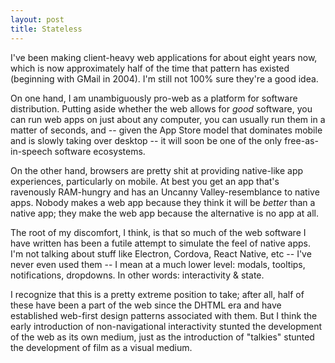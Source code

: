 ```yaml
---
layout: post
title: Stateless
---
```


I've been making client-heavy web applications for about eight years now, which is now approximately half of the time that pattern has existed (beginning with GMail in 2004). I'm still not 100% sure they're a good idea.

On one hand, I am unambiguously pro-web as a platform for software distribution. Putting aside whether the web allows for _good_ software, you can run web apps on just about any computer, you can usually run them in a matter of seconds, and -- given the App Store model that dominates mobile and is slowly taking over desktop -- it will soon be one of the only free-as-in-speech software ecosystems.

On the other hand, browsers are pretty shit at providing native-like app experiences, particularly on mobile. At best you get an app that's ravenously RAM-hungry and has an Uncanny Valley-resemblance to native apps. Nobody makes a web app because they think it will be _better_ than a native app; they make the web app because the alternative is no app at all.

The root of my discomfort, I think, is that so much of the web software I have written has been a futile attempt to simulate the feel of native apps. I'm not talking about stuff like Electron, Cordova, React Native, etc -- I've never even used them -- I mean at a much lower level: modals, tooltips, notifications, dropdowns. In other words: interactivity & state.

I recognize that this is a pretty extreme position to take; after all, half of these have been a part of the web since the DHTML era and have established web-first design patterns associated with them. But I think the early introduction of non-navigational interactivity stunted the development of the web as its own medium, just as the introduction of "talkies" stunted the development of film as a visual medium.
